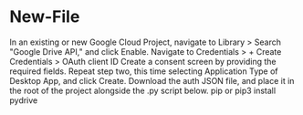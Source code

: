 # New-File

In an existing or new Google Cloud Project, navigate to Library > Search "Google Drive API," and click Enable.
Navigate to Credentials > + Create Credentials > OAuth client ID
Create a consent screen by providing the required fields. 
Repeat step two, this time selecting Application Type of Desktop App, and click Create.
Download the auth JSON file, and place it in the root of the project alongside the .py script below. 
pip or pip3 install pydrive
